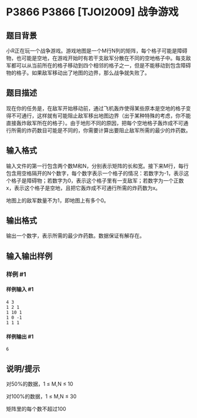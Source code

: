 # P3866 P3866 [TJOI2009] 战争游戏

## 题目背景

小R正在玩一个战争游戏。游戏地图是一个M行N列的矩阵，每个格子可能是障碍物，也可能是空地，在游戏开始时有若干支敌军分散在不同的空地格子中。每支敌军都可以从当前所在的格子移动到四个相邻的格子之一，但是不能移动到包含障碍物的格子。如果敌军移动出了地图的边界，那么战争就失败了。


## 题目描述

现在你的任务是，在敌军开始移动前，通过飞机轰炸使得某些原本是空地的格子变得不可通行，这样就有可能阻止敌军移出地图边界（出于某种特殊的考虑，你不能直接轰炸敌军所在的格子）。由于地形不同的原因，把每个空地格子轰炸成不可通行所需的炸药数目可能是不同的，你需要计算出要阻止敌军所需的最少的炸药数。


## 输入格式

输入文件的第一行包含两个数M和N，分别表示矩阵的长和宽。接下来M行，每行包含用空格隔开的N个数字，每个数字表示一个格子的情况：若数字为-1，表示这个格子是障碍物；若数字为0，表示这个格子里有一支敌军；若数字为一个正数x，表示这个格子是空地，且把它轰炸成不可通行所需的炸药数为x。

地图上的敌军数量不为1，即地图上有多个0。

## 输出格式

输出一个数字，表示所需的最少炸药数。数据保证有解存在。


## 输入输出样例

### 样例 #1

#### 样例输入 #1

```
4 3
1 2 1
1 10 1
1 0 -1
1 1 1
```

#### 样例输出 #1

```
6
```

## 说明/提示

对50%的数据，1 ≤ M,N ≤ 10

对100%的数据，1 ≤ M,N ≤ 30

矩阵里的每个数不超过100

